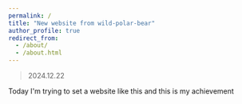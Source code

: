 ```yaml
---
permalink: /
title: "New website from wild-polar-bear"
author_profile: true
redirect_from: 
  - /about/
  - /about.html
---
```

> 2024.12.22

Today I'm trying to set a website like this and this is my achievement
